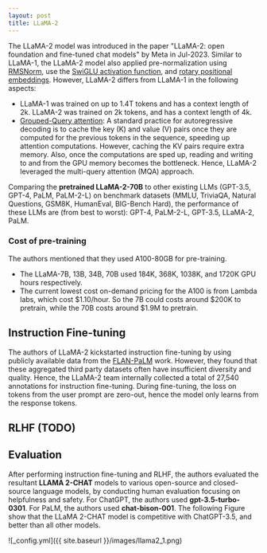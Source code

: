 ```yaml
---
layout: post
title: LLaMA-2
---
```


The LLaMA-2 model was introduced in the paper "LLaMA-2: open foundation and fine-tuned chat models" by Meta in Jul-2023. Similar to LLaMA-1, the LLaMA-2 model also applied pre-normalization using [RMSNorm](techniques-to-enable-deep-nn#root-mean-square-layer-normalization-rmsnorm), use the [SwiGLU activation function](activation-functions#swish-gated-linear-unit-swiglusilu), and [rotary positional embeddings](https://chanys.github.io/rotary-position-embedding/). However, LLaMA-2 differs from LLaMA-1 in the following aspects:
* LLaMA-1 was trained on up to 1.4T tokens and has a context length of 2k. LLaMA-2 was trained on 2k tokens, and has a context length of 4k.
* [Grouped-Query attention](https://chanys.github.io/multi-query-attention/): A standard practice for autoregressive decoding is to cache the key (K) and value (V) pairs once they are computed for the previous tokens in the sequence, speeding up attention computations. However, caching the KV pairs require extra memory. Also, once the computations are sped up, reading and writing to and from the GPU memory becomes the bottleneck. Hence, LLaMA-2 leveraged the multi-query attention (MQA) approach.

Comparing the **pretrained LLaMA-2-70B** to other existing LLMs (GPT-3.5, GPT-4, PaLM, PaLM-2-L) on benchmark datasets (MMLU, TriviaQA, Natural Questions, GSM8K, HumanEval, BIG-Bench Hard), the performance of these LLMs are (from best to worst): GPT-4, PaLM-2-L, GPT-3.5, LLaMA-2, PaLM.

### Cost of pre-training
The authors mentioned that they used A100-80GB for pre-training. 
* The LLaMA-7B, 13B, 34B, 70B used 184K, 368K, 1038K, and 1720K GPU hours respectively. 
* The current lowest cost on-demand pricing for the A100 is from Lambda labs, which cost $1.10/hour. So the 7B could costs around $200K to pretrain, while the 70B costs around $1.9M to pretrain.

## Instruction Fine-tuning
The authors of LLaMA-2 kickstarted instruction fine-tuning by using publicly available data from the [FLAN-PaLM](https://chanys.github.io/flan-palm/) work. However, they found that these aggregated third party datasets often have insufficient diversity and quality. Hence, the LLaMA-2 team internally collected a total of 27,540 annotations for instruction fine-tuning. During fine-tuning, the loss on tokens from the user prompt are zero-out, hence the model only learns from the response tokens. 

## RLHF (TODO)

## Evaluation
After performing instruction fine-tuning and RLHF, the authors evaluated the resultant **LLAMA 2-CHAT** models to various open-source and closed-source language models, by conducting human evaluation focusing on helpfulness and safety. For ChatGPT, the authors used **gpt-3.5-turbo-0301**. For PaLM, the authors used **chat-bison-001**. The following Figure show that the LLaMA 2-CHAT model is competitive with ChatGPT-3.5, and better than all other models.

![_config.yml]({{ site.baseurl }}/images/llama2_1.png)
